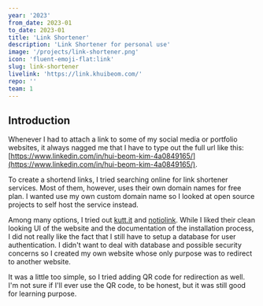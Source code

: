 ```yaml
---
year: '2023'
from_date: 2023-01
to_date: 2023-01
title: 'Link Shortener'
description: 'Link Shortener for personal use'
image: '/projects/link-shortener.png'
icon: 'fluent-emoji-flat:link'
slug: link-shortener
livelink: 'https://link.khuibeom.com/'
repo: ''
team: 1
---
```


## Introduction
Whenever I had to attach a link to some of my social media or portfolio websites, it always nagged me that I have to type out the full url like this: [https://www.linkedin.com/in/hui-beom-kim-4a0849165/](https://www.linkedin.com/in/hui-beom-kim-4a0849165/). 

To create a shortend links, I tried searching online for link shortener services. Most of them, however, uses their own domain names for free plan. I wanted use my own custom domain name so I looked at open source projects to self host the service instead.

Among many options, I tried out [kutt.it](https://github.com/thedevs-network/kutt) and [notiolink](https://github.com/theodorusclarence/notiolink). While I liked their clean looking UI of the website and the documentation of the installation process, I did not really like the fact that I still have to setup a database for user authentication. I didn't want to deal with database and possible security concerns so I created my own website whose only purpose was to redirect to another website.

It was a little too simple, so I tried adding QR code for redirection as well. I'm not sure if I'll ever use the QR code, to be honest, but it was still good for learning purpose.